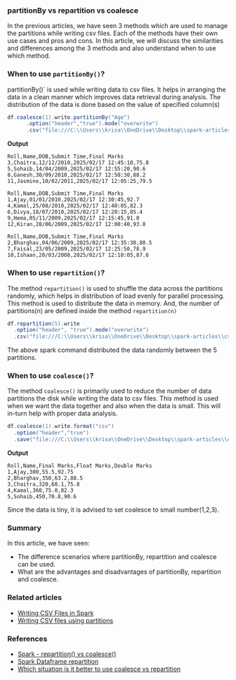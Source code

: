 ### partitionBy vs repartition vs coalesce

In the previous articles, we have seen 3 methods which are used to manage the partitions while writing csv files. Each of the methods have their own use cases and pros and cons.
In this article, we will discuss the similarities and differences among the 3 methods and also understand when to use which method.

### When to use `partitionBy()`?
partitionBy()` is used while writing data to csv files. It helps in arranging the data in a clean manner which improves data retrieval during analysis. 
The distribution of the data is done based on the value of specified column(s) 
```scala
df.coalesce(1).write.partitionBy("Age")
      .option("header","true").mode("overwrite")
      .csv("file:///C:\\Users\\krisa\\OneDrive\\Desktop\\spark-articles\\csvFiles\\partitionFiles")
```
**Output**
```csv
Roll,Name,DOB,Submit Time,Final Marks
3,Chaitra,12/12/2010,2025/02/17 12:45:10,75.8
5,Sohaib,14/04/2009,2025/02/17 12:55:20,90.6
8,Ganesh,30/09/2010,2025/02/17 12:50:30,88.2
11,Jasmine,10/02/2011,2025/02/17 12:05:25,79.5
```
```csv
Roll,Name,DOB,Submit Time,Final Marks
1,Ajay,01/01/2010,2025/02/17 12:30:45,92.7
4,Kamal,25/08/2010,2025/02/17 12:40:05,82.3
6,Divya,18/07/2010,2025/02/17 12:20:15,85.4
9,Hema,05/11/2009,2025/02/17 12:15:45,91.0
12,Kiran,28/06/2009,2025/02/17 12:00:40,93.8
```
```csv
Roll,Name,DOB,Submit Time,Final Marks
2,Bharghav,04/06/2009,2025/02/17 12:35:30,88.5
7,Faisal,23/05/2009,2025/02/17 12:25:50,78.9
10,Ishaan,20/03/2008,2025/02/17 12:10:05,87.6
```

### When to use `repartition()`?
The method `repartition()` is used to shuffle the data across the partitions randomly, which helps in distribution of load evenly for parallel processing. 
This method is used to distribute the data in memory. And, the number of partitions(n) are defined inside the method `repartition(n)`

```scala
df.repartition(5).write
  .option("header", "true").mode("overwrite")
  .csv("file:///C:\\Users\\krisa\\OneDrive\\Desktop\\spark-articles\\csvFiles\\repartitionFiles")
```
The above spark command distributed the data randomly between the 5 partitions.

### When to use `coalesce()`?
The method `coalesce()` is primarily used to reduce the number of data partitions the disk while writing the data to csv files. This method is used when we want the data together and also when the data is small.
This will in-turn help with proper data analysis.
```scala
df.coalesce(1).write.format("csv")
  .option("header","true")
  .save("file:///C:\\Users\\krisa\\OneDrive\\Desktop\\spark-articles\\csvFiles\\singleFile")
```
**Output**
```csv
Roll,Name,Final Marks,Float Marks,Double Marks
1,Ajay,300,55.5,92.75
2,Bharghav,350,63.2,88.5
3,Chaitra,320,60.1,75.8
4,Kamal,360,75.0,82.3
5,Sohaib,450,70.8,90.6
```
Since the data is tiny, it is advised to set coalesce to small number(1,2,3).

### Summary
In this article, we have seen:
- The difference scenarios where partitionBy, repartition and coalesce can be used.
- What are the advantages and disadvantages of partitionBy, repartition and coalesce.

### Related articles
- [Writing CSV Files in Spark](csv-ops4.md)
- [Writing CSV files using partitions](csv-ops6.md)

### References
- [Spark - repartition() vs coalesce()](https://stackoverflow.com/questions/31610971/spark-repartition-vs-coalesce)
- [Spark Dataframe repartition](https://spark.apache.org/docs/latest/api/python/reference/pyspark.sql/api/pyspark.sql.DataFrame.repartition.html)
- [Which situation is it better to use coalesce vs repartition](https://stackoverflow.com/questions/54230109/which-situation-is-it-better-to-use-coalesce-vs-repartition)